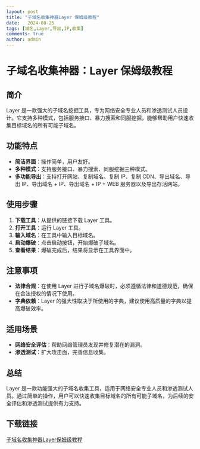 ```yaml
---
layout: post
title: "子域名收集神器Layer 保姆级教程"
date:   2024-08-25
tags: [域名,Layer,导出,IP,收集]
comments: true
author: admin
---
```

# 子域名收集神器：Layer 保姆级教程

## 简介
Layer 是一款强大的子域名挖掘工具，专为网络安全专业人员和渗透测试人员设计。它支持多种模式，包括服务接口、暴力搜索和同服挖掘，能够帮助用户快速收集目标域名的所有可能子域名。

## 功能特点
- **简洁界面**：操作简单，用户友好。
- **多种模式**：支持服务接口、暴力搜索、同服挖掘三种模式。
- **多功能导出**：支持打开网站、复制域名、复制 IP、复制 CDN、导出域名、导出 IP、导出域名 + IP、导出域名 + IP + WEB 服务器以及导出存活网站。

## 使用步骤
1. **下载工具**：从提供的链接下载 Layer 工具。
2. **打开工具**：运行 Layer 工具。
3. **输入域名**：在工具中输入目标域名。
4. **启动爆破**：点击启动按钮，开始爆破子域名。
5. **查看结果**：爆破完成后，结果将显示在工具界面中。

## 注意事项
- **法律合规**：在使用 Layer 进行子域名爆破时，必须遵循法律和道德规范，确保在合法授权的情况下使用。
- **字典依赖**：Layer 的强大性取决于所使用的字典，建议使用高质量的字典以提高爆破效率。

## 适用场景
- **网络安全评估**：帮助网络管理员发现并修复潜在的漏洞。
- **渗透测试**：扩大攻击面，完善信息收集。

## 总结
Layer 是一款功能强大的子域名收集工具，适用于网络安全专业人员和渗透测试人员。通过简单的操作，用户可以快速收集目标域名的所有可能子域名，为后续的安全评估和渗透测试提供有力支持。

## 下载链接

[子域名收集神器Layer保姆级教程](https://pan.quark.cn/s/a5bd182efb64)
